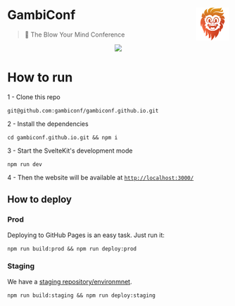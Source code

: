 # <img src="/static/favicon.png" align="right" height="75px" /> GambiConf

> 🐒 The Blow Your Mind Conference

<p align="center">
  <img src="https://user-images.githubusercontent.com/9501115/162629911-d01fcf9d-61be-4d3b-9503-8ab04d496554.png">
</p>

# How to run

1 - Clone this repo

```
git@github.com:gambiconf/gambiconf.github.io.git
```

2 - Install the dependencies

```
cd gambiconf.github.io.git && npm i
```

3 - Start the SvelteKit's development mode

```
npm run dev
```

4 - Then the website will be available at [`http://localhost:3000/`](http://localhost:3000/)

## How to deploy

### Prod

Deploying to GitHub Pages is an easy task. Just run it:

```
npm run build:prod && npm run deploy:prod
```

### Staging

We have a [staging repository/environmnet](https://github.com/gambiconf/website-staging).

```
npm run build:staging && npm run deploy:staging
```
